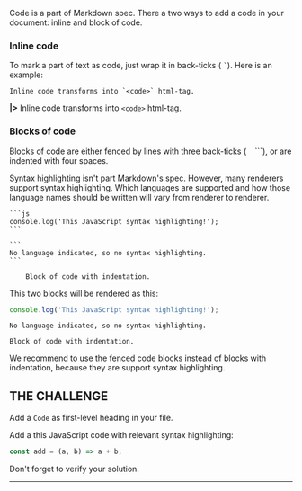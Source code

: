 Code is a part of Markdown spec. There a two ways to add a code in your document: inline and block of code.

### Inline code

To mark a part of text as code, just wrap it in back-ticks ( ``` ` ```). Here is an example:

    Inline code transforms into `<code>` html-tag.

**|>** Inline code transforms into `<code>` html-tag.

### Blocks of code

Blocks of code are either fenced by lines with three back-ticks ( ``` ``` ```), or are indented with four spaces.

Syntax highlighting isn't part Markdown's spec. However, many renderers support syntax highlighting. Which languages are supported and how those language names should be written will vary from renderer to renderer.

    ```js
    console.log('This JavaScript syntax highlighting!');
    ```

    ```
    No language indicated, so no syntax highlighting.
    ```

        Block of code with indentation.

This two blocks will be rendered as this:

```js
console.log('This JavaScript syntax highlighting!');
```

```
No language indicated, so no syntax highlighting.
```

    Block of code with indentation.

We recommend to use the fenced code blocks instead of blocks with indentation, because they are support syntax highlighting.

## THE CHALLENGE

Add a `Code` as first-level heading in your file.

Add a this JavaScript code with relevant syntax highlighting:

```js
const add = (a, b) => a + b;
```

Don't forget to verify your solution.

---
